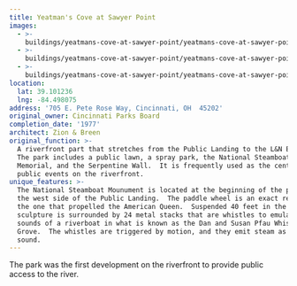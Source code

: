 ```yaml
---
title: Yeatman's Cove at Sawyer Point
images:
  - >-
    buildings/yeatmans-cove-at-sawyer-point/yeatmans-cove-at-sawyer-point-0_t7gll3
  - >-
    buildings/yeatmans-cove-at-sawyer-point/yeatmans-cove-at-sawyer-point-1_iurs7w
  - >-
    buildings/yeatmans-cove-at-sawyer-point/yeatmans-cove-at-sawyer-point-2_uvk3fz
location:
  lat: 39.101236
  lng: -84.498075
address: '705 E. Pete Rose Way, Cincinnati, OH  45202'
original_owner: Cincinnati Parks Board
completion_date: '1977'
architect: Zion & Breen
original_function: >-
  A riverfront part that stretches from the Public Landing to the L&N Bridge.
  The park includes a public lawn, a spray park, the National Steamboat
  Memorial, and the Serpentine Wall.  It is frequently used as the center of
  public events on the riverfront.
unique_features: >-
  The National Steamboat Mounument is located at the beginning of the park on
  the west side of the Public Landing.  The paddle wheel is an exact replica of
  the one that propelled the American Queen.  Suspended 40 feet in the air, the
  sculpture is surrounded by 24 metal stacks that are whistles to emulate the
  sounds of a riverboat in what is known as the Dan and Susan Pfau Whistle
  Grove.  The whistles are triggered by motion, and they emit steam as they
  sound.
---
```


The park was the first development on the riverfront to provide public access to the river.
